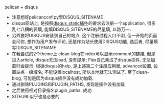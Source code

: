 pelican + disqus

+ 注意想好pelicanconf.py里DISQUS_SITENAME
+ disqus网站上, 是按照[disqus_static插件](https://github.com/getpelican/pelican-plugins/tree/master/disqus_static)的要求去注册一个application, 很多乱七八糟的要填, 能填DISQUS_SITENAME的尽量填, 以防万一.
+ 另外要将DISQUS安装到自己的站点, 这个注册过程入口不明, 但一开始的页面会问你, 想作为用户发布评论, 还是作为站长使用DISQUS功能, 选后者, 尽量填写DISQUS_SITENAME
+ 在我尝试的2个theme上 clean-blog在index可以显示comment的链接, 但是进入article, disqus无法load, 没有提示; Flex自己集成了disqus插件, 无法加载时会提示, 根据disqus的help, 是上述第二个注册应用里, advanced设置, 设置站点一级域名; 不能设置localhost, 所以本地就无法测试了. 至于clean-blog, 可能是因为disqus插件没有成功加载.
+ 通过删除PLUGINS和PLUGIN_PATHS, 发现是插件没有加载
+ 之后使用相对目录指名plugin_paths, 成功
+ SITEURL似乎也是必要的